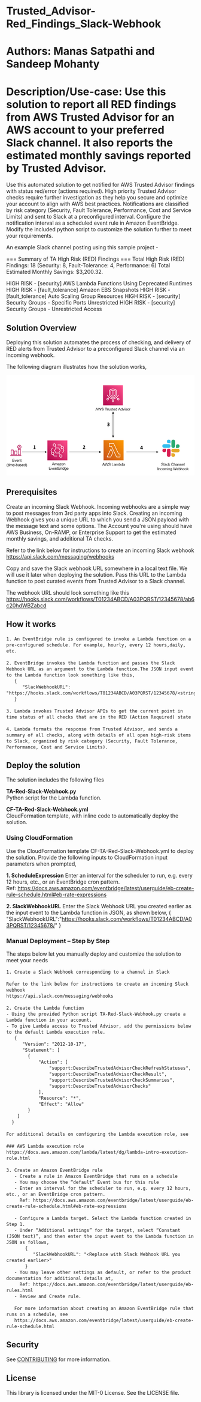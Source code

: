 # Trusted_Advisor-Red_Findings_Slack-Webhook
# Authors: Manas Satpathi and Sandeep Mohanty
# Description/Use-case: Use this solution to report all RED findings from AWS Trusted Advisor for an AWS account to your preferred Slack channel. It also reports the estimated monthly savings reported by Trusted Advisor.

Use this automated solution to get notified for AWS Trusted Advisor findings with status red/error (actions required). High priority Trusted Advisor checks require further investigation as they help you secure and optimize your account to align with AWS best practices. Notifications are classified by risk category (Security, Fault Tolerance, Performance, Cost and Service Limits) and sent to Slack at a preconfigured interval.  Configure the notification interval as a scheduled event rule in Amazon EventBridge. Modify the included python script to customize the solution further to meet your requirements.

An example Slack channel posting using this sample project -

=== Summary of TA High Risk (RED) Findings ===
Total High Risk (RED) Findings: 18 (Security: 8, Fault-Tolerance: 4, Performance: 6)
Total Estimated Monthly Savings: $3,200.32.

HIGH RISK - [security] AWS Lambda Functions Using Deprecated Runtimes
HIGH RISK - [fault_tolerance] Amazon EBS Snapshots
HIGH RISK - [fault_tolerance] Auto Scaling Group Resources
HIGH RISK - [security] Security Groups - Specific Ports Unrestricted
HIGH RISK - [security] Security Groups - Unrestricted Access

## Solution Overview
Deploying this solution automates the process of checking, and delivery of RED alerts from Trusted Advisor to a preconfigured Slack channel via an incoming webhook.

The following diagram illustrates how the solution works,

![image](./TA-Slack-Arch.PNG)

## Prerequisites
Create an incoming Slack Webhook. Incoming webhooks are a simple way to post messages from 3rd party apps into Slack. Creating an incoming Webhook gives you a unique URL to which you send a JSON payload with the message text and some options. The Account you're using should have AWS Business, On-RAMP, or Enterprise Support to get the estimated monthly savings, and additional TA checks.

Refer to the link below for instructions to create an incoming Slack webhook https://api.slack.com/messaging/webhooks

Copy and save the Slack webhook URL somewhere in a local text file. We will use it later when deploying the solution. Pass this URL to the Lambda function to post curated events from Trusted Advisor to a Slack channel.

The webhook URL should look something like this https://hooks.slack.com/workflows/T01234ABCD/A03PQRST/12345678/ab6c20hdWBZabcd

## How it works
    1. An EventBridge rule is configured to invoke a Lambda function on a pre-configured schedule. For example, hourly, every 12 hours,daily, etc.

    2. EventBridge invokes the Lambda function and passes the Slack Webhook URL as an argument to the Lambda function.The JSON input event to the Lambda function look something like this,              
       {
          "SlackWebhookURL": "https://hooks.slack.com/workflows/T01234ABCD/A03PQRST/12345678/<string>"
       }

    3. Lambda invokes Trusted Advisor APIs to get the current point in time status of all checks that are in the RED (Action Required) state

    4. Lambda formats the response from Trusted Advisor, and sends a summary of all checks, along with details of all open high-risk items to Slack, organized by risk category (Security, Fault Tolerance, Performance, Cost and Service Limits).

## Deploy the solution

The solution includes the following files

**TA-Red-Slack-Webhook.py**  
Python script for the Lambda function. 

**CF-TA-Red-Slack-Webhook.yml**  
CloudFormation template, with inline code to automatically deploy the solution.   

### Using CloudFormation

Use the CloudFormation template CF-TA-Red-Slack-Webhook.yml to deploy the solution.  Provide the following inputs to CloudFormation input parameters when prompted,

**1. ScheduleExpression**
Enter an interval for the scheduler to run, e.g. every 12 hours, etc., or an EventBridge cron pattern.  
Ref: https://docs.aws.amazon.com/eventbridge/latest/userguide/eb-create-rule-schedule.html#eb-rate-expressions

**2. SlackWebhookURL**
Enter the Slack Webhook URL you created earlier as the input event to the Lambda function in JSON, as shown below, 
{
  "SlackWebhookURL":"https://hooks.slack.com/workflows/T01234ABCD/A03PQRST/12345678/<string>"
}

### Manual Deployment – Step by Step

The steps below let you manually deploy and customize the solution to meet your needs

    1. Create a Slack Webhook corresponding to a channel in Slack

    Refer to the link below for instructions to create an incoming Slack webhook 
    https://api.slack.com/messaging/webhooks

    2. Create the Lambda function 
    - Using the provided Python script TA-Red-Slack-Webhook.py create a Lambda function in your account. 
    - To give Lambda access to Trusted Advisor, add the permissions below to the default Lambda execution role.
       {
          "Version": "2012-10-17",
          "Statement": [
            {
                "Action": [
                    "support:DescribeTrustedAdvisorCheckRefreshStatuses",
                    "support:DescribeTrustedAdvisorCheckResult",
                    "support:DescribeTrustedAdvisorCheckSummaries",
                    "support:DescribeTrustedAdvisorChecks"
                ],
                "Resource": "*",
                "Effect": "Allow"
            }
        ]
      }

    For additional details on configuring the Lambda execution role, see
    
    ### AWS Lambda execution role
    https://docs.aws.amazon.com/lambda/latest/dg/lambda-intro-execution-role.html

    3. Create an Amazon EventBridge rule
       - Create a rule in Amazon EventBridge that runs on a schedule
       - You may choose the “default” Event bus for this rule
       - Enter an interval for the scheduler to run, e.g. every 12 hours, etc., or an EventBridge cron pattern. 
         Ref: https://docs.aws.amazon.com/eventbridge/latest/userguide/eb-create-rule-schedule.html#eb-rate-expressions

       - Configure a Lambda target. Select the Lambda function created in Step 1. 
       - Under “Additional settings” for the target, select “Constant (JSON text)”, and then enter the input event to the Lambda function in JSON as follows,
           {
              "SlackWebhookURL": "<Replace with Slack Webhook URL you created earlier>"
           }
       - You may leave other settings as default, or refer to the product documentation for additional details at, 
         Ref: https://docs.aws.amazon.com/eventbridge/latest/userguide/eb-rules.html
       - Review and Create rule. 

       For more information about creating an Amazon EventBridge rule that runs on a schedule, see  
       https://docs.aws.amazon.com/eventbridge/latest/userguide/eb-create-rule-schedule.html

## Security

See [CONTRIBUTING](CONTRIBUTING.md#security-issue-notifications) for more information.

## License

This library is licensed under the MIT-0 License. See the LICENSE file.

